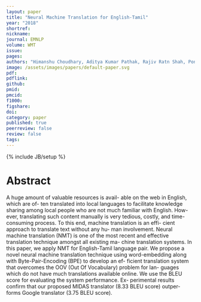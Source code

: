 ```yaml
---
layout: paper
title: "Neural Machine Translation for English-Tamil"
year: "2018"
shortref: 
nickname: 
journal: EMNLP 
volume: WMT
issue: 
pages:
authors: "Himanshu Choudhary, Aditya Kumar Pathak, Rajiv Ratn Shah, Ponnurangam Kumaraguru"
image: /assets/images/papers/default-paper.svg
pdf:
pdflink: 
github:
pmid: 
pmcid: 
f1000: 
figshare: 
doi: 
category: paper
published: true
peerreview: false
review: false
tags: 
---
```

{% include JB/setup %}

# Abstract 

A huge amount of valuable resources is avail- able on the web in English, which are of- ten translated into local languages to facilitate knowledge sharing among local people who are not much familiar with English. How- ever, translating such content manually is very tedious, costly, and time-consuming process. To this end, machine translation is an effi- cient approach to translate text without any hu- man involvement. Neural machine translation (NMT) is one of the most recent and effective translation technique amongst all existing ma- chine translation systems. In this paper, we apply NMT for English-Tamil language pair. We propose a novel neural machine translation technique using word-embedding along with Byte-Pair-Encoding (BPE) to develop an ef- ficient translation system that overcomes the OOV (Out Of Vocabulary) problem for lan- guages which do not have much translations available online. We use the BLEU score for evaluating the system performance. Ex- perimental results confirm that our proposed MIDAS translator (8.33 BLEU score) outper- forms Google translator (3.75 BLEU score).
